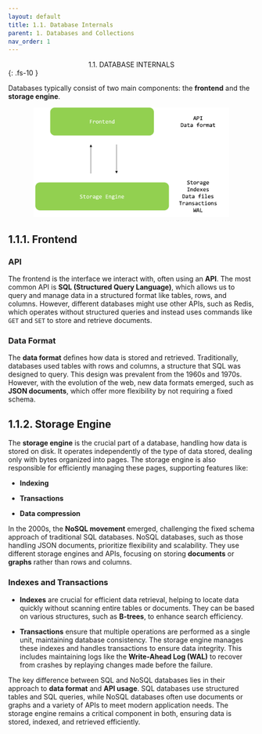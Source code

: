 ```yaml
---
layout: default
title: 1.1. Database Internals
parent: 1. Databases and Collections
nav_order: 1
---
```

<div style="text-align: center;">
1.1. DATABASE INTERNALS
</div>
{: .fs-10 }

Databases typically consist of two main components: the **frontend** and the **storage engine**.

<div style="text-align: center;">
  <img src="/assets/images/database-internals.png" alt="database-internals" width="400"/>
</div>


## 1.1.1. Frontend

### API

The frontend is the interface we interact with, often using an **API**. The most common API is **SQL (Structured Query Language)**, which allows us to query and manage data in a structured format like tables, rows, and columns. However, different databases might use other APIs, such as Redis, which operates without structured queries and instead uses commands like `GET` and `SET` to store and retrieve documents.

### Data Format

The **data format** defines how data is stored and retrieved. Traditionally, databases used tables with rows and columns, a structure that SQL was designed to query. This design was prevalent from the 1960s and 1970s. However, with the evolution of the web, new data formats emerged, such as **JSON documents**, which offer more flexibility by not requiring a fixed schema.

## 1.1.2. Storage Engine

The **storage engine** is the crucial part of a database, handling how data is stored on disk. It operates independently of the type of data stored, dealing only with bytes organized into pages. The storage engine is also responsible for efficiently managing these pages, supporting features like:

* **Indexing**

* **Transactions**

* **Data compression**

In the 2000s, the **NoSQL movement** emerged, challenging the fixed schema approach of traditional SQL databases. NoSQL databases, such as those handling JSON documents, prioritize flexibility and scalability. They use different storage engines and APIs, focusing on storing **documents** or **graphs** rather than rows and columns.

### Indexes and Transactions

* **Indexes** are crucial for efficient data retrieval, helping to locate data quickly without scanning entire tables or documents. They can be based on various structures, such as **B-trees**, to enhance search efficiency.

* **Transactions** ensure that multiple operations are performed as a single unit, maintaining database consistency. The storage engine manages these indexes and handles transactions to ensure data integrity. This includes maintaining logs like the **Write-Ahead Log (WAL)** to recover from crashes by replaying changes made before the failure.

The key difference between SQL and NoSQL databases lies in their approach to **data format** and **API usage**. SQL databases use structured tables and SQL queries, while NoSQL databases often use documents or graphs and a variety of APIs to meet modern application needs. The storage engine remains a critical component in both, ensuring data is stored, indexed, and retrieved efficiently.
